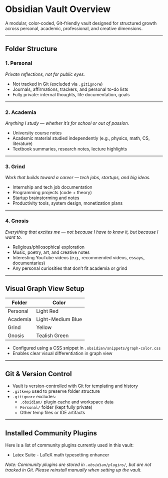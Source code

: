 # Obsidian Vault Overview

A modular, color-coded, Git-friendly vault designed for structured growth across personal, academic, professional, and creative dimensions.

---

## Folder Structure

### 1. Personal
_Private reflections, not for public eyes._

- Not tracked in Git (excluded via `.gitignore`)
- Journals, affirmations, trackers, and personal to-do lists
- Fully private: internal thoughts, life documentation, goals

---

### 2. Academia
_Anything I study — whether it’s for school or out of passion._

- University course notes
- Academic material studied independently (e.g., physics, math, CS, literature)
- Textbook summaries, research notes, lecture highlights

---

### 3. Grind
_Work that builds toward a career — tech jobs, startups, and big ideas._

- Internship and tech job documentation
- Programming projects (code + theory)
- Startup brainstorming and notes
- Productivity tools, system design, monetization plans

---

### 4. Gnosis
_Everything that excites me — not because I have to know it, but because I want to._

- Religious/philosophical exploration
- Music, poetry, art, and creative notes
- Interesting YouTube videos (e.g., recommended videos, essays, documentaries)
- Any personal curiosities that don’t fit academia or grind

---

## Visual Graph View Setup

| Folder   | Color             |
|----------|-------------------|
| Personal | Light Red         |
| Academia | Light-Medium Blue |
| Grind    | Yellow            |
| Gnosis     | Tealish Green     |

- Configured using a CSS snippet in `.obsidian/snippets/graph-color.css`
- Enables clear visual differentiation in graph view

---

## Git & Version Control

- Vault is version-controlled with Git for templating and history
- `.gitkeep` used to preserve folder structure
- `.gitignore` excludes:
  - `.obsidian/` plugin cache and workspace data
  - `Personal/` folder (kept fully private)
  - Other temp files or IDE artifacts

---

## Installed Community Plugins

Here is a list of community plugins currently used in this vault:

- Latex Suite - LaTeX math typesetting enhancer
  

*Note: Community plugins are stored in `.obsidian/plugins/`, but are not tracked in Git. Please reinstall manually when setting up the vault.*


